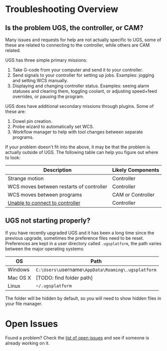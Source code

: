 # Troubleshooting Overview

## Is the problem UGS, the controller, or CAM?

Many issues and requests for help are not actually specific to UGS, some of these are related to connecting to the controller, while others are CAM related.

UGS has three simple primary missions:
1. Take G-code from your computer and send it to your controller.
1. Send signals to your controller for setting up jobs. Examples: jogging and setting WCS manually.
1. Displaying and changing controller status. Examples: seeing alarm statuses and clearing them, toggling coolant, or adjusting speed+feed overrides, or pausing the program.

UGS does have additional secondary missions through plugins. Some of these are:
1. Dowel pin creation.
1. Probe wizard to automatically set WCS.
1. Workflow manager to help with tool changes between separate programs.

If your problem doesn't fit into the above, it may be that the problem is actually outside of UGS. The following table can help you figure out where to look:

| Description | Likely Components |
| --- | --- |
| Strange motion | Controller |
| WCS moves between restarts of controller | Controller |
| WCS moves between programs | CAM or Controller |
| [Unable to connect to controller](/winder/Universal-G-Code-Sender/wiki/Connecting-the-Controller) | Controller |

## UGS not starting properly?
If you have recently upgraded UGS and it has been a long time since the previous upgrade, sometimes the preference files need to be reset. Preferences are kept in a user directory called `.ugsplatform`, the path varies between the major operating systems:

| OS | Path |
| -- | -- |
| Windows | `C:\Users\`username`\AppData\Roaming\.ugsplatform` |
| Mac OS X | [TODO: find folder path] |
| Linux | `~/.ugsplatform` |

The folder will be hidden by default, so you will need to show hidden files in your file manager.

# Open Issues
Found a problem? Check the [list of open issues](https://github.com/winder/Universal-G-Code-Sender/issues) and see if someone is already working on it.